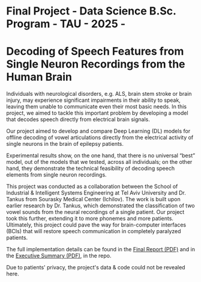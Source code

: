 # Final Project - Data Science B.Sc. Program - TAU - 2025 - 
# Decoding of Speech Features from Single Neuron Recordings from the Human Brain
Individuals with neurological disorders, e.g. ALS, brain stem stroke or brain injury, may experience
significant impairments in their ability to speak, leaving them unable to communicate even their
most basic needs. In this project, we aimed to tackle this important problem by developing a model
that decodes speech directly from electrical brain signals.

Our project aimed to develop and compare Deep Learning (DL) models for offline decoding of
vowel articulations directly from the electrical activity of single neurons in the brain of epilepsy
patients.

Experimental results show, on the one hand, that there is no universal “best” model, out of the
models that we tested, across all individuals; on the other hand, they demonstrate the technical
feasibility of decoding speech elements from single neuron recordings.

This project was conducted as a collaboration between the School of Industrial & Intelligent
Systems Engineering at Tel Aviv University and Dr. Tankus from Sourasky Medical Center
(Ichilov). The work is built upon earlier research by Dr. Tankus, which demonstrated the
classification of two vowel sounds from the neural recordings of a single patient. Our project took
this further, extending it to more phonemes and more patients. Ultimately, this project could pave
the way for brain-computer interfaces (BCIs) that will restore speech communication in completely
paralyzed patients.

The full implementation details can be found in the [Final Report (PDF)](https://github.com/IdanKanat/FinalProject--DL-Speech-Decoding/blob/92c73394e4d703d0200a5b41a86ebf47b0a8c02c/Final%20Project%20Report%20%20-%20Speech%20Decoding%20(Using%20DL)%20from%20Single%20Neuron%20Recordings%20-%20Eadan%20Schechter%20%26%20Idan%20Kanat%20-%2014.7.2025.pdf) and in the [Executive Summary (PDF)](https://github.com/IdanKanat/FinalProject--DL-Speech-Decoding/blob/92c73394e4d703d0200a5b41a86ebf47b0a8c02c/Final%20Project%20-%20Executive%20Summary%20%20-%20Speech%20Decoding%20(Using%20DL)%20from%20Single%20Neuron%20Recordings%20-%20Eadan%20Schechter%20%26%20Idan%20Kanat%20-%2014.7.2025.pdf), in the repo. 

Due to patients' privacy, the project's data & code could not be revealed here.
